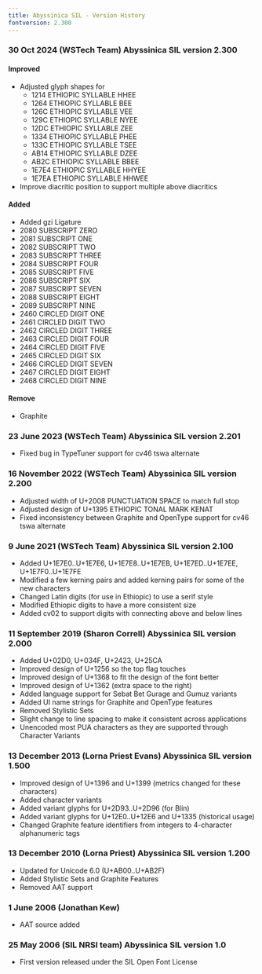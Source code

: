 ```yaml
---
title: Abyssinica SIL - Version History
fontversion: 2.300
---
```


### 30 Oct 2024 (WSTech Team) Abyssinica SIL version 2.300

#### Improved
- Adjusted glyph shapes for
  - 1214 ETHIOPIC SYLLABLE HHEE
  - 1264 ETHIOPIC SYLLABLE BEE
  - 126C ETHIOPIC SYLLABLE VEE
  - 129C ETHIOPIC SYLLABLE NYEE
  - 12DC ETHIOPIC SYLLABLE ZEE
  - 1334 ETHIOPIC SYLLABLE PHEE
  - 133C ETHIOPIC SYLLABLE TSEE
  - AB14 ETHIOPIC SYLLABLE DZEE
  - AB2C ETHIOPIC SYLLABLE BBEE
  - 1E7E4 ETHIOPIC SYLLABLE HHYEE
  - 1E7EA ETHIOPIC SYLLABLE HHWEE
- Improve diacritic position to support multiple above diacritics

#### Added
- Added gzi Ligature
- 2080 SUBSCRIPT ZERO
- 2081 SUBSCRIPT ONE
- 2082 SUBSCRIPT TWO
- 2083 SUBSCRIPT THREE
- 2084 SUBSCRIPT FOUR
- 2085 SUBSCRIPT FIVE
- 2086 SUBSCRIPT SIX
- 2087 SUBSCRIPT SEVEN
- 2088 SUBSCRIPT EIGHT
- 2089 SUBSCRIPT NINE
- 2460 CIRCLED DIGIT ONE
- 2461 CIRCLED DIGIT TWO
- 2462 CIRCLED DIGIT THREE
- 2463 CIRCLED DIGIT FOUR
- 2464 CIRCLED DIGIT FIVE
- 2465 CIRCLED DIGIT SIX
- 2466 CIRCLED DIGIT SEVEN
- 2467 CIRCLED DIGIT EIGHT
- 2468 CIRCLED DIGIT NINE

#### Remove
- Graphite

### 23 June 2023 (WSTech Team) Abyssinica SIL version 2.201
- Fixed bug in TypeTuner support for cv46 tswa alternate

### 16 November 2022 (WSTech Team) Abyssinica SIL version 2.200
- Adjusted width of U+2008 PUNCTUATION SPACE to match full stop
- Adjusted design of U+1395 ETHIOPIC TONAL MARK KENAT
- Fixed inconsistency between Graphite and OpenType support for cv46 tswa alternate

### 9 June 2021 (WSTech Team) Abyssinica SIL version 2.100
- Added U+1E7E0..U+1E7E6, U+1E7E8..U+1E7EB, U+1E7ED..U+1E7EE, U+1E7F0..U+1E7FE
- Modified a few kerning pairs and added kerning pairs for some of the new characters
- Changed Latin digits (for use in Ethiopic) to use a serif style
- Modified Ethiopic digits to have a more consistent size
- Added cv02 to support digits with connecting above and below lines

### 11 September 2019 (Sharon Correll) Abyssinica SIL version 2.000
- Added U+02D0, U+034F, U+2423, U+25CA
- Improved design of U+1256 so the top flag touches
- Improved design of U+1368 to fit the design of the font better
- Improved design of U+1362 (extra space to the right)
- Added language support for Sebat Bet Gurage and Gumuz variants
- Added UI name strings for Graphite and OpenType features
- Removed Stylistic Sets
- Slight change to line spacing to make it consistent across applications
- Unencoded most PUA characters as they are supported through Character Variants

### 13 December 2013 (Lorna Priest Evans) Abyssinica SIL version 1.500
- Improved design of U+1396 and U+1399 (metrics changed for these characters)
- Added character variants
- Added variant glyphs for U+2D93..U+2D96 (for Blin)
- Added variant glyphs for U+12E0..U+12E6 and U+1335 (historical usage)
- Changed Graphite feature identifiers from integers to 4-character 
  alphanumeric tags

### 13 December 2010 (Lorna Priest) Abyssinica SIL version 1.200
- Updated for Unicode 6.0 (U+AB00..U+AB2F)
- Added Stylistic Sets and Graphite Features
- Removed AAT support

### 1 June 2006 (Jonathan Kew)
- AAT source added

### 25 May 2006 (SIL NRSI team)  Abyssinica SIL version 1.0
- First version released under the SIL Open Font License
